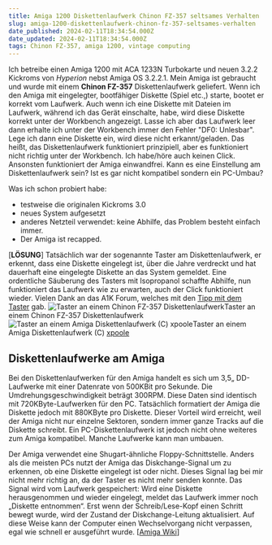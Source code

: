 ```yaml
---
title: Amiga 1200 Diskettenlaufwerk Chinon FZ-357 seltsames Verhalten
slug: amiga-1200-diskettenlaufwerk-chinon-fz-357-seltsames-verhalten
date_published: 2024-02-11T18:34:54.000Z
date_updated: 2024-02-11T18:34:54.000Z
tags: Chinon FZ-357, amiga 1200, vintage computing
---
```


Ich betreibe einen Amiga 1200 mit ACA 1233N Turbokarte und neuen 3.2.2 Kickroms von *Hyperion* nebst Amiga OS 3.2.2.1. Mein Amiga ist gebraucht und wurde mit einem **Chinon FZ-357** Diskettenlaufwerk geliefert. Wenn ich den Amiga mit eingelegter, bootfähiger Diskette (Spiel etc.,) starte, bootet er korrekt vom Laufwerk. Auch wenn ich eine Diskette mit Dateien im Laufwerk, während ich das Gerät einschalte, habe, wird diese Diskette korrekt unter der Workbench angezeigt. Lasse ich aber das Laufwerk leer dann erhalte ich unter der Workbench immer den Fehler "DF0: Unlesbar". Lege ich dann eine Diskette ein, wird diese nicht erkannt/geladen. Das heißt, das Diskettenlaufwerk funktioniert prinzipiell, aber es funktioniert nicht richtig unter der Workbench. Ich habe/höre auch keinen Click. Ansonsten funktioniert der Amiga einwandfrei. Kann es eine Einstellung am Diskettenlaufwerk sein? Ist es gar nicht kompatibel sondern ein PC-Umbau? 

Was ich schon probiert habe:

- testweise die originalen Kickroms 3.0
- neues System aufgesetzt
- anderes Netzteil verwendet: keine Abhilfe, das Problem besteht einfach immer.
- Der Amiga ist recapped.

[**LÖSUNG**] Tatsächlich war der sogenannte Taster am Diskettenlaufwerk, er erkennt, dass eine Diskette eingelegt ist, über die Jahre verdreckt und hat dauerhaft eine eingelegte Diskette an das System gemeldet. Eine ordentliche Säuberung des Tasters mit Isopropanol schaffte Abhilfe, nun funktioniert das Laufwerk wie zu erwarten, auch der Click funktioniert wieder. Vielen Dank an das A1K Forum, welches mit den [Tipp mit dem Taster](https://www.a1k.org/forum/index.php?threads/90496/) gab.
![Taster an einem Chinon FZ-357 Diskettenlaufwerk](__GHOST_URL__/content/images/2024/02/IMG_7609.jpeg)Taster an einem Chinon FZ-357 Diskettenlaufwerk![Taster an einem Amiga Diskettenlaufwerk (C) xpoole](__GHOST_URL__/content/images/2024/02/maxresdefault.jpg)Taster an einem Amiga Diskettenlaufwerk (C) [xpoole](https://www.a1k.org/forum/index.php?members/7478/)
## Diskettenlaufwerke am Amiga

Bei den Diskettenlaufwerken für den Amiga handelt es sich um 3,5„ DD-Laufwerke mit einer Datenrate von 500KBit pro Sekunde. Die Umdrehungsgeschwindigkeit beträgt 300RPM. Diese Daten sind identisch mit 720KByte-Laufwerken für den PC. Tatsächlich formatiert der Amiga die Diskette jedoch mit 880KByte pro Diskette. Dieser Vorteil wird erreicht, weil der Amiga nicht nur einzelne Sektoren, sondern immer ganze Tracks auf die Diskette schreibt. Ein PC-Diskettenlaufwerk ist jedoch nicht ohne weiteres zum Amiga kompatibel. Manche Laufwerke kann man umbauen.

Der Amiga verwendet eine Shugart-ähnliche Floppy-Schnittstelle. Anders als die meisten PCs nutzt der Amiga das Diskchange-Signal um zu erkennen, ob eine Diskette eingelegt ist oder nicht. Dieses Signal lag bei mir nicht mehr richtig an, da der Taster es nicht mehr senden konnte. Das Signal wird vom Laufwerk gespeichert: Wird eine Diskette herausgenommen und wieder eingelegt, meldet das Laufwerk immer noch „Diskette entnommen“. Erst wenn der Schreib/Lese-Kopf einen Schritt bewegt wurde, wird der Zustand der Diskchange-Leitung aktualisiert. Auf diese Weise kann der Computer einen Wechselvorgang nicht verpassen, egal wie schnell er ausgeführt wurde. [[Amiga Wiki](https://www.amigawiki.org/doku.php?id=de:expansion:storage:disk_drive)]

